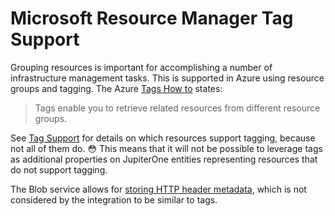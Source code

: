 # Microsoft Resource Manager Tag Support

Grouping resources is important for accomplishing a number of infrastructure
management tasks. This is supported in Azure using resource groups and tagging.
The Azure [Tags How to][1] states:

> Tags enable you to retrieve related resources from different resource groups.

See [Tag Support][2] for details on which resources support tagging, because not
all of them do. 😳 This means that it will not be possible to leverage tags as
additional properties on JupiterOne entities representing resources that do not
support tagging.

The Blob service allows for [storing HTTP header metadata][3], which is not
considered by the integration to be similar to tags.

[1]:
  https://docs.microsoft.com/en-us/azure/azure-resource-manager/resource-group-using-tags
[2]: https://docs.microsoft.com/en-us/azure/azure-resource-manager/tag-support
[3]:
  https://docs.microsoft.com/en-us/rest/api/storageservices/setting-and-retrieving-properties-and-metadata-for-blob-resources
